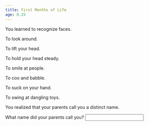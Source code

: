 ```yaml
---
title: First Months of Life
age: 0.25
---
```


You learned to recognize faces. <Mod stat="INTELLIGENCE"></Mod>

To look around. <Mod stat="PERCEPTION"></Mod>

To lift your head. <Mod stat="STRENGTH"></Mod>

To hold your head steady. <Mod stat="STAMINA"></Mod>

To smile at people. <Mod stat="PRESENCE"></Mod>

To coo and babble.  <Mod stat="COMMUNICATION"></Mod>

To suck on your hand. <Mod stat="DEXTERITY"></Mod>

To swing at dangling toys. <Mod stat="QUICKNESS"></Mod>

You realized that your parents call you a distinct name.

<Prompt>What name did your parents call you?</Prompt>
<Input type="name"></Input>
